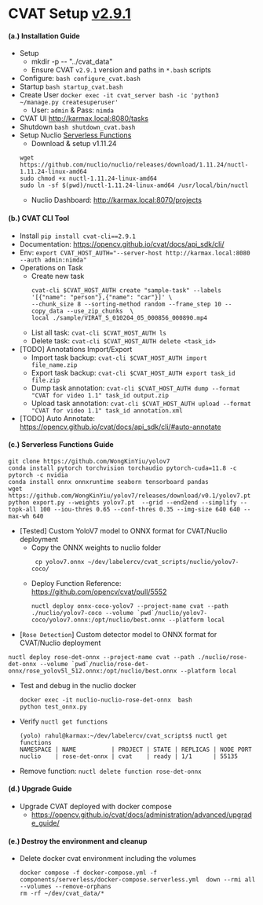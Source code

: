 # CVAT Setup [v2.9.1](https://github.com/opencv/cvat/releases/tag/v2.9.1)

#### (a.) Installation Guide
- Setup
    - mkdir -p -- "../cvat_data"
    - Ensure CVAT `v2.9.1` version and paths in `*.bash` scripts
- Configure: `bash configure_cvat.bash`
- Startup `bash startup_cvat.bash`
- Create User `docker exec -it cvat_server bash -ic 'python3 ~/manage.py createsuperuser'` 
    - User: `admin` & Pass: `nimda`
- CVAT UI http://karmax.local:8080/tasks
- Shutdown `bash shutdown_cvat.bash`
- Setup Nuclio [Serverless Functions](https://opencv.github.io/cvat/docs/manual/advanced/serverless-tutorial/)
    - Download & setup v1.11.24
    ```
    wget https://github.com/nuclio/nuclio/releases/download/1.11.24/nuctl-1.11.24-linux-amd64
    sudo chmod +x nuctl-1.11.24-linux-amd64
    sudo ln -sf $(pwd)/nuctl-1.11.24-linux-amd64 /usr/local/bin/nuctl
    ```
    - Nuclio Dashboard: http://karmax.local:8070/projects

#### (b.) CVAT CLI Tool
- Install `pip install cvat-cli==2.9.1`
- Documentation: https://opencv.github.io/cvat/docs/api_sdk/cli/
- Env: `export CVAT_HOST_AUTH="--server-host http://karmax.local:8080 --auth admin:nimda"`
- Operations on Task
    - Create new task
        ```
        cvat-cli $CVAT_HOST_AUTH create "sample-task" --labels '[{"name": "person"},{"name": "car"}]' \
        --chunk_size 8 --sorting-method random --frame_step 10 --copy_data --use_zip_chunks  \
        local ./sample/VIRAT_S_010204_05_000856_000890.mp4
        ```
    - List all task: `cvat-cli $CVAT_HOST_AUTH ls`
    - Delete  task: `cvat-cli $CVAT_HOST_AUTH delete <task_id>`
- [TODO] Annotations Import/Export
    - Import task backup: `cvat-cli $CVAT_HOST_AUTH import file_name.zip`
    - Export task backup: `cvat-cli $CVAT_HOST_AUTH export task_id file.zip`
    - Dump task annotation: `cvat-cli $CVAT_HOST_AUTH dump --format "CVAT for video 1.1" task_id output.zip`
    - Upload task annotation: `cvat-cli $CVAT_HOST_AUTH upload --format "CVAT for video 1.1" task_id annotation.xml`
- [TODO] Auto Annotate: https://opencv.github.io/cvat/docs/api_sdk/cli/#auto-annotate

#### (c.) Serverless Functions Guide
```
git clone https://github.com/WongKinYiu/yolov7
conda install pytorch torchvision torchaudio pytorch-cuda=11.8 -c pytorch -c nvidia
conda install onnx onnxruntime seaborn tensorboard pandas
wget https://github.com/WongKinYiu/yolov7/releases/download/v0.1/yolov7.pt
python export.py --weights yolov7.pt  --grid --end2end --simplify --topk-all 100 --iou-thres 0.65 --conf-thres 0.35 --img-size 640 640 --max-wh 640
```
- [Tested] Custom YoloV7 model to ONNX format for CVAT/Nuclio deployment
    - Copy the ONNX weights to nuclio folder
        ```
         cp yolov7.onnx ~/dev/labelercv/cvat_scripts/nuclio/yolov7-coco/
        ```
    - Deploy Function Reference: https://github.com/opencv/cvat/pull/5552
        ```
        nuctl deploy onnx-coco-yolov7 --project-name cvat --path ./nuclio/yolov7-coco --volume `pwd`/nuclio/yolov7-coco/yolov7.onnx:/opt/nuclio/best.onnx --platform local
        ```
- [`Rose Detection`] Custom detector model to ONNX format for CVAT/Nuclio deployment
```
nuctl deploy rose-det-onnx --project-name cvat --path ./nuclio/rose-det-onnx --volume `pwd`/nuclio/rose-det-onnx/rose_yolov5l_512.onnx:/opt/nuclio/best.onnx --platform local
```
- Test and debug in the nuclio docker 
    ```
    docker exec -it nuclio-nuclio-rose-det-onnx  bash
    python test_onnx.py
    ```
- Verify `nuctl get functions`
    ```
    (yolo) rahul@karmax:~/dev/labelercv/cvat_scripts$ nuctl get functions
    NAMESPACE | NAME          | PROJECT | STATE | REPLICAS | NODE PORT
    nuclio    | rose-det-onnx | cvat    | ready | 1/1      | 55135
    ```
- Remove function: `nuctl delete function rose-det-onnx`

#### (d.) Upgrade Guide
- Upgrade CVAT deployed with docker compose 
    - https://opencv.github.io/cvat/docs/administration/advanced/upgrade_guide/

#### (e.) Destroy the environment and cleanup
- Delete docker cvat environment including the volumes
    ```
    docker compose -f docker-compose.yml -f components/serverless/docker-compose.serverless.yml  down --rmi all --volumes --remove-orphans
    rm -rf ~/dev/cvat_data/*
    ```